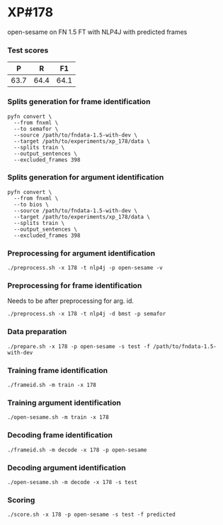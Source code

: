 # XP\#178

open-sesame on FN 1.5 FT with NLP4J with predicted frames

### Test scores
| P | R | F1 |
| --- | --- | --- |
| 63.7 | 64.4 | 64.1 |

### Splits generation for frame identification
```
pyfn convert \
  --from fnxml \
  --to semafor \
  --source /path/to/fndata-1.5-with-dev \
  --target /path/to/experiments/xp_178/data \
  --splits train \
  --output_sentences \
  --excluded_frames 398
```

### Splits generation for argument identification
```
pyfn convert \
  --from fnxml \
  --to bios \
  --source /path/to/fndata-1.5-with-dev \
  --target /path/to/experiments/xp_178/data \
  --splits train \
  --output_sentences \
  --excluded_frames 398
```

### Preprocessing for argument identification
```
./preprocess.sh -x 178 -t nlp4j -p open-sesame -v
```

### Preprocessing for frame identification
Needs to be after preprocessing for arg. id. 
```
./preprocess.sh -x 178 -t nlp4j -d bmst -p semafor
```

### Data preparation
```
./prepare.sh -x 178 -p open-sesame -s test -f /path/to/fndata-1.5-with-dev
```

### Training frame identification
```
./frameid.sh -m train -x 178
```

### Training argument identification
```
./open-sesame.sh -m train -x 178
```

### Decoding frame identification
```
./frameid.sh -m decode -x 178 -p open-sesame
```

### Decoding argument identification
```
./open-sesame.sh -m decode -x 178 -s test
```

### Scoring
```
./score.sh -x 178 -p open-sesame -s test -f predicted
```
